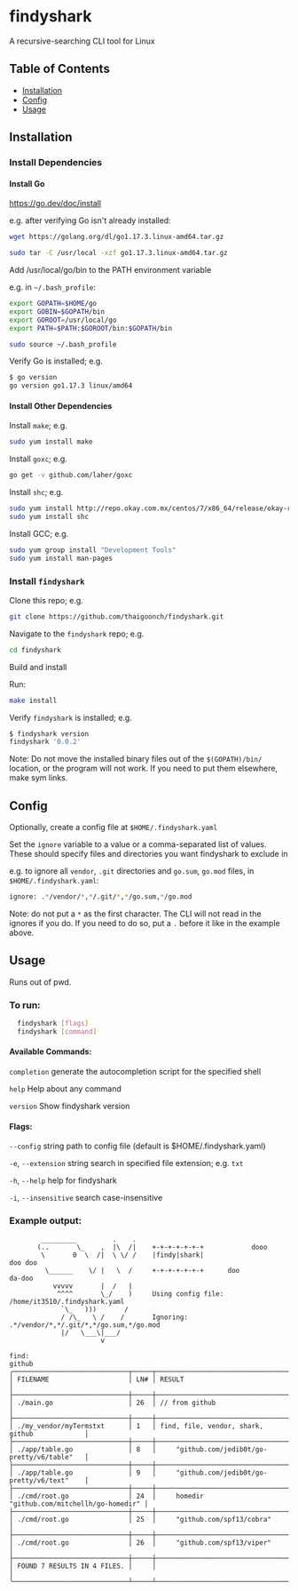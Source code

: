 # findyshark

A recursive-searching CLI tool for Linux

## Table of Contents

- [Installation](#installation)
- [Config](#config)
- [Usage](#usage)

## Installation

### Install Dependencies

#### Install Go

https://go.dev/doc/install

e.g. after verifying Go isn't already installed:

``` bash
wget https://golang.org/dl/go1.17.3.linux-amd64.tar.gz
```
``` bash
sudo tar -C /usr/local -xzf go1.17.3.linux-amd64.tar.gz
```

Add /usr/local/go/bin to the PATH environment variable

e.g. in `~/.bash_profile`:

```  bash
export GOPATH=$HOME/go
export GOBIN=$GOPATH/bin
export GOROOT=/usr/local/go
export PATH=$PATH:$GOROOT/bin:$GOPATH/bin
```

``` bash
sudo source ~/.bash_profile
```

Verify Go is installed; e.g.

``` bash
$ go version
go version go1.17.3 linux/amd64
```

#### Install Other Dependencies

Install `make`; e.g.
``` bash
sudo yum install make
```

Install `goxc`; e.g.
``` bash
go get -v github.com/laher/goxc
```

Install `shc`; e.g.
``` bash
sudo yum install http://repo.okay.com.mx/centos/7/x86_64/release/okay-release-1-1.noarch.rpm
sudo yum install shc
```

Install GCC; e.g.
``` bash
sudo yum group install "Development Tools"
sudo yum install man-pages
```

### Install `findyshark`

Clone this repo; e.g.
``` bash
git clone https://github.com/thaigoonch/findyshark.git
```

Navigate to the `findyshark` repo; e.g.
``` bash
cd findyshark
 ```

Build and install

Run:
``` bash
make install
```

Verify `findyshark` is installed; e.g.
``` bash
$ findyshark version
findyshark '0.0.2'
```

Note: Do not move the installed binary files out of the `$(GOPATH)/bin/` location, or the program will not work. If you need to put them elsewhere, make sym links.

## Config

Optionally, create a config file at `$HOME/.findyshark.yaml`

Set the `ignore` variable to a value or a comma-separated list of values. These should specify files and directories you want findyshark to exclude in

e.g. to ignore all `vendor`, `.git` directories and `go.sum`, `go.mod` files, in `$HOME/.findyshark.yaml`:

``` bash
ignore: .*/vendor/*,*/.git/*,*/go.sum,*/go.mod
```

Note: do not put a `*` as the first character. The CLI will not read in the ignores if you do. If you need to do so, put a `.` before it like in the example above.

## Usage

Runs out of pwd.

### To run:
``` bash
  findyshark [flags]
  findyshark [command]
```

#### Available Commands:

  `completion`  generate the autocompletion script for the specified shell
  
  `help`        Help about any command
  
  `version`     Show findyshark version
  

#### Flags:

`--config` string      path to config file (default is $HOME/.findyshark.yaml)

`-e`, `--extension` string   search in specified file extension; e.g. `txt`

`-h`, `--help`               help for findyshark

`-i`, `--insensitive`        search case-insensitive


### Example output:
```
        _________         .    .
       (..       \_    ,  |\  /|    +-+-+-+-+-+-+            dooo
        \       0  \  /|  \ \/ /    |findy|shark|                    doo doo
         \______    \/ |   \  /     +-+-+-+-+-+-+      doo                        da-doo
           vvvvv       |  /   |
            ^^^^       \_/    )     Using config file: /home/it3510/.findyshark.yaml
             `\_   )))       /
             / /\_   \ /    /       Ignoring: .*/vendor/*,*/.git/*,*/go.sum,*/go.mod
             |/   \___\|___/
                       v

find:
github
╭─────────────────────────────┬─────┬───────────────────────────────────────────────╮
│ FILENAME                    │ LN# │ RESULT                                        │
├─────────────────────────────┼─────┼───────────────────────────────────────────────┤
│ ./main.go                   │ 26  │ // from github                                │
├─────────────────────────────┼─────┼───────────────────────────────────────────────┤
│ ./my_vendor/myTermstxt      │ 1   │ find, file, vendor, shark, github             │
├─────────────────────────────┼─────┼───────────────────────────────────────────────┤
│ ./app/table.go              │ 8   │     "github.com/jedib0t/go-pretty/v6/table"   │
├─────────────────────────────┼─────┼───────────────────────────────────────────────┤
│ ./app/table.go              │ 9   │     "github.com/jedib0t/go-pretty/v6/text"    │
├─────────────────────────────┼─────┼───────────────────────────────────────────────┤
│ ./cmd/root.go               │ 24  │     homedir "github.com/mitchellh/go-homedir" │
├─────────────────────────────┼─────┼───────────────────────────────────────────────┤
│ ./cmd/root.go               │ 25  │     "github.com/spf13/cobra"                  │
├─────────────────────────────┼─────┼───────────────────────────────────────────────┤
│ ./cmd/root.go               │ 26  │     "github.com/spf13/viper"                  │
├─────────────────────────────┼─────┼───────────────────────────────────────────────┤
│ FOUND 7 RESULTS IN 4 FILES. │     │                                               │
╰─────────────────────────────┴─────┴───────────────────────────────────────────────╯
```

